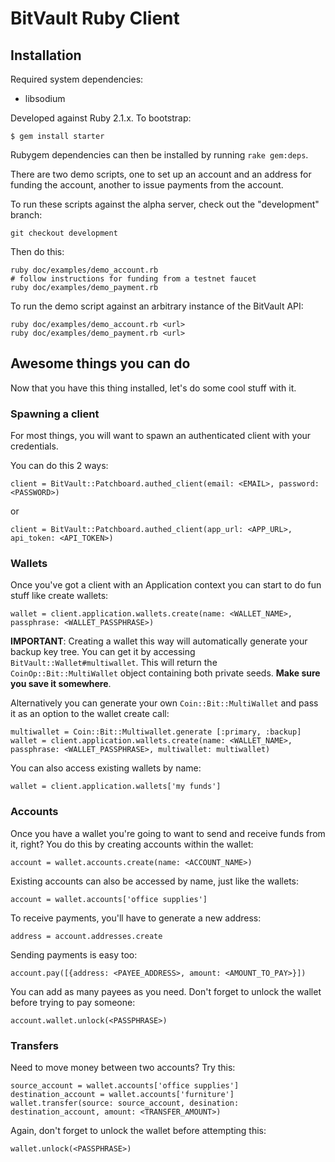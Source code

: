 # BitVault Ruby Client


## Installation

Required system dependencies:

* libsodium

Developed against Ruby 2.1.x.  To bootstrap:

    $ gem install starter

Rubygem dependencies can then be installed by running `rake gem:deps`.

There are two demo scripts, one to set up an account and an address for funding
the account, another to issue payments from the account.

To run these scripts against the alpha server, check out the "development"
branch:

    git checkout development

Then do this:

    ruby doc/examples/demo_account.rb
    # follow instructions for funding from a testnet faucet
    ruby doc/examples/demo_payment.rb

To run the demo script against an arbitrary instance of the BitVault API:

    ruby doc/examples/demo_account.rb <url>
    ruby doc/examples/demo_payment.rb <url>

## Awesome things you can do

Now that you have this thing installed, let's do some cool stuff with it.

### Spawning a client

For most things, you will want to spawn an authenticated client with your credentials.

You can do this 2 ways:
    
    client = BitVault::Patchboard.authed_client(email: <EMAIL>, password: <PASSWORD>)
    
or

    client = BitVault::Patchboard.authed_client(app_url: <APP_URL>, api_token: <API_TOKEN>)
    
### Wallets

Once you've got a client with an Application context you can start to do fun stuff like create wallets:

    wallet = client.application.wallets.create(name: <WALLET_NAME>, passphrase: <WALLET_PASSPHRASE>)
    
__IMPORTANT__: Creating a wallet this way will automatically generate your backup key tree. You can get it by accessing `BitVault::Wallet#multiwallet`. This will return the `CoinOp::Bit::MultiWallet` object containing both private seeds. __Make sure you save it somewhere__.

Alternatively you can generate your own `Coin::Bit::MultiWallet` and pass it as an option to the wallet create call:

    multiwallet = Coin::Bit::Multiwallet.generate [:primary, :backup]
    wallet = client.application.wallets.create(name: <WALLET_NAME>, passphrase: <WALLET_PASSPHRASE>, multiwallet: multiwallet)
    
You can also access existing wallets by name:

    wallet = client.application.wallets['my funds']
    
### Accounts

Once you have a wallet you're going to want to send and receive funds from it, right? You do this by creating accounts within the wallet:

    account = wallet.accounts.create(name: <ACCOUNT_NAME>)
    
Existing accounts can also be accessed by name, just like the wallets:

    account = wallet.accounts['office supplies']
    
To receive payments, you'll have to generate a new address:

    address = account.addresses.create

Sending payments is easy too:

    account.pay([{address: <PAYEE_ADDRESS>, amount: <AMOUNT_TO_PAY>}])

You can add as many payees as you need.
Don't forget to unlock the wallet before trying to pay someone:

    account.wallet.unlock(<PASSPHRASE>)
    
### Transfers

Need to move money between two accounts? Try this:

    source_account = wallet.accounts['office supplies']
    destination_account = wallet.accounts['furniture']
    wallet.transfer(source: source_account, desination: destination_account, amount: <TRANSFER_AMOUNT>)
    
Again, don't forget to unlock the wallet before attempting this:

    wallet.unlock(<PASSPHRASE>)
    
